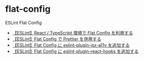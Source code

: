 # flat-config

ESLint Flat Config

- [【ESLint】React / TypeScript 環境で Flat Config を利用する](https://qiita.com/Yasushi-Mo/items/c2e259f8e2a86b79cb8a)
- [【ESLint】Flat Config で Prettier を併用する](https://qiita.com/Yasushi-Mo/items/27d324f601edebb63019)
- [【ESLint】Flat Config に eslint-plugin-jsx-a11y を追加する](https://qiita.com/Yasushi-Mo/items/4e328e712340b4449551)
- [【ESLint】Flat Config に eslint-plugin-react-hooks を追加する](https://qiita.com/Yasushi-Mo/items/9f98f1b79fe1544c6a59)
